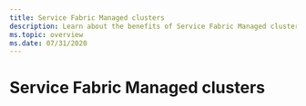 ```yaml
---
title: Service Fabric Managed clusters
description: Learn about the benefits of Service Fabric Managed clusters
ms.topic: overview
ms.date: 07/31/2020
---
```


# Service Fabric Managed clusters
